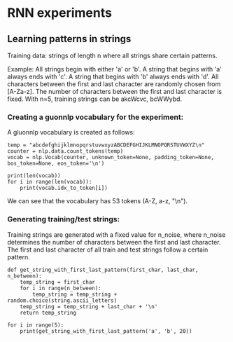 # RNN experiments
## Learning patterns in strings

Training data: strings of length n where all strings share certain patterns.

Example: All strings begin with either 'a' or 'b'. A string that begins with 'a' always ends with 'c'. A string that begins with 'b' always ends with 'd'. All characters between the first and last character are randomly chosen from [A-Za-z]. The number of characters between the first and last character is fixed. With n=5, training strings can be akcWcvc, bcWWybd.

### Creating a guonnlp vocabulary for the experiment:

A gluonnlp vocabulary is created as follows:

    temp = "abcdefghijklmnopqrstuvwxyzABCDEFGHIJKLMNOPQRSTUVWXYZ\n"
    counter = nlp.data.count_tokens(temp)
    vocab = nlp.Vocab(counter, unknown_token=None, padding_token=None, bos_token=None, eos_token='\n')

    print(len(vocab))
    for i in range(len(vocab)):
        print(vocab.idx_to_token[i])

We can see that the vocabulary has 53 tokens (A-Z, a-z, "\n").

### Generating training/test strings:
 
Training strings are generated with a fixed value for n_noise, where n_noise determines the number of characters between the first and last character. The first and last character of all train and test strings follow a certain pattern.

    def get_string_with_first_last_pattern(first_char, last_char, n_between):
        temp_string = first_char
        for i in range(n_between):
            temp_string = temp_string + random.choice(string.ascii_letters)
        temp_string = temp_string + last_char + '\n'
        return temp_string

    for i in range(5):
        print(get_string_with_first_last_pattern('a', 'b', 20))
